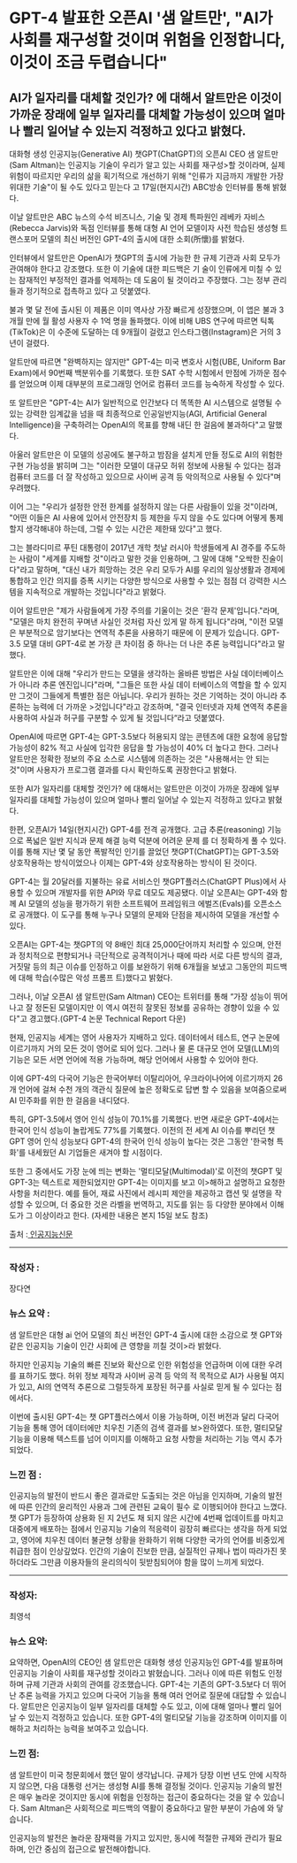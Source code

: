 

# **GPT-4 발표한 오픈AI '샘 알트만', "AI가 사회를 재구성할 것이며 위험을 인정합니다, 이것이 조금 두렵습니다"**       

## **AI가 일자리를 대체할 것인가? 에 대해서 알트만은 이것이 가까운 장래에 일부 일자리를 대체할 가능성이 있으며 얼마나 빨리 일어날 수 있는지 걱정하고 있다고 밝혔다.**   
     
       
 대화형 생성 인공지능(Generative AI) 챗GPT(ChatGPT)의 오픈AI CEO 샘 알트만(Sam Altman)는 인공지능 기술이 우리가 알고 있는 사회를 재구성>할 것이라며, 실제 위험이 따르지만 우리의 삶을 획기적으로 개선하기 위해 "인류가 지금까지 개발한 가장 위대한 기술"이 될 수도 있다고 믿는다
고 17일(현지시간) ABC방송 인터뷰를 통해 밝혔다.      

 이날 알트만은 ABC 뉴스의 수석 비즈니스, 기술 및 경제 특파원인 레베카 자비스(Rebecca Jarvis)와 독점 인터뷰를 통해 대형 AI 언어 모델이자 사전 학습된 생성형 트랜스포머 모델의 최신 버전인 GPT-4의 출시에 대한 소회(所懷)를 밝혔다.      
    
 인터뷰에서 알트만은 OpenAI가 챗GPT의 출시에 가능한 한 규제 기관과 사회 모두가 관여해야 한다고 강조했다. 또한 이 기술에 대한 피드백은 기
술이 인류에게 미칠 수 있는 잠재적인 부정적인 결과를 억제하는 데 도움이 될 것이라고 주장했다. 그는 정부 관리들과 정기적으로 접촉하고 있다
고 덧붙였다.        

 불과 몇 달 전에 출시된 이 제품은 이미 역사상 가장 빠르게 성장했으며, 이 앱은 불과 3개월 만에 월 활성 사용자 수 1억 명을 돌파했다. 이에 비해 UBS 연구에 따르면 틱톡(TikTok)은 이 수준에 도달하는 데 9개월이 걸렸고 인스타그램(Instagram)은 거의 3년이 걸렸다.    

 알트만에 따르면 "완벽하지는 않지만" GPT-4는 미국 변호사 시험(UBE, Uniform Bar Exam)에서 90번째 백분위수를 기록했다. 또한 SAT 수학 시험에서 만점에 가까운 점수를 얻었으며 이제 대부분의 프로그래밍 언어로 컴퓨터 코드를 능숙하게 작성할 수 있다.      

 또 알트만은 "GPT-4는 AI가 일반적으로 인간보다 더 똑똑한 AI 시스템으로 설명될 수 있는 강력한 임계값을 넘을 때 최종적으로 인공일반지능(AGI, Artificial General Intelligence)을 구축하려는 OpenAI의 목표를 향해 내딘 한 걸음에 불과하다"고 말했다.     
   
 아울러 알트만은 이 모델의 성공에도 불구하고 밤잠을 설치게 만들 정도로 AI의 위험한 구현 가능성을 밝히며 그는 "이러한 모델이 대규모 허위 정보에 사용될 수 있다는 점과 컴퓨터 코드를 더 잘 작성하고 있으므로 사이버 공격 등 악의적으로 사용될 수 있다"며 우려했다.     
    
 이어 그는 "우리가 설정한 안전 한계를 설정하지 않는 다른 사람들이 있을 것"이라며, "어떤 이들은 AI 사용에 있어서 안전장치 등 제한을 두지 않을 수도 있다며 어떻게 통제할지 생각해내야 하는데, 그럴 수 있는 시간은 제한돼 있다"고 했다.      

 그는 블라디미르 푸틴 대통령이 2017년 개학 첫날 러시아 학생들에게 AI 경주를 주도하는 사람이 "세계를 지배할 것"이라고 말한 것을 인용하며, 그 말에 대해 "오싹한 진술이다"라고 말하며, "대신 내가 희망하는 것은 우리 모두가 AI를 우리의 일상생활과 경제에 통합하고 인간 의지를 증폭
시키는 다양한 방식으로 사용할 수 있는 점점 더 강력한 시스템을 지속적으로 개발하는 것입니다"라고 밝혔다.     

 이어 알트만은 "제가 사람들에게 가장 주의를 기울이는 것은 '환각 문제'입니다."라며, "모델은 마치 완전히 꾸며낸 사실인 것처럼 자신 있게 말
하게 됩니다"라며, "이전 모델은 부분적으로 암기보다는 연역적 추론을 사용하기 때문에 이 문제가 있습니다. GPT-3.5 모델 대비 GPT-4로 본 가장
 큰 차이점 중 하나는 더 나은 추론 능력입니다"라고 말했다.       

 알트만은 이에 대해 "우리가 만드는 모델을 생각하는 올바른 방법은 사실 데이터베이스가 아니라 추론 엔진입니다"라며, "그들은 또한 사실 데이
터베이스의 역할을 할 수 있지만 그것이 그들에게 특별한 점은 아닙니다. 우리가 원하는 것은 기억하는 것이 아니라 추론하는 능력에 더 가까운 >것입니다"라고 강조하며, "결국 인터넷과 자체 연역적 추론을 사용하여 사실과 허구를 구분할 수 있게 될 것입니다“라고 덧붙였다.     
  
 OpenAI에 따르면 GPT-4는 GPT-3.5보다 허용되지 않는 콘텐츠에 대한 요청에 응답할 가능성이 82% 적고 사실에 입각한 응답을 할 가능성이 40% 더
 높다고 한다. 그러나 알트만은 정확한 정보의 주요 소스로 시스템에 의존하는 것은 "사용해서는 안 되는 것"이며 사용자가 프로그램 결과를 다시
 확인하도록 권장한다고 밝혔다.        

 또한 AI가 일자리를 대체할 것인가? 에 대해서는 알트만은 이것이 가까운 장래에 일부 일자리를 대체할 가능성이 있으며 얼마나 빨리 일어날 수 있는지 걱정하고 있다고 밝혔다.     
    
 한편, 오픈AI가 14일(현지시간) GPT-4를 전격 공개했다. 고급 추론(reasoning) 기능으로 폭넓은 일반 지식과 문제 해결 능력 덕분에 어려운 문제
를 더 정확하게 풀 수 있다. 이를 통해 지난 몇 달 동안 폭발적인 인기를 끌었던 챗GPT(ChatGPT)는 GPT-3.5와 상호작용하는 방식이었으나 이제는 GPT-4와 상호작용하는 방식이 된 것이다.        

 GPT-4는 월 20달러를 지불하는 유료 서비스인 챗GPT플러스(ChatGPT Plus)에서 사용할 수 있으며 개발자를 위한 API와 무료 데모도 제공됐다. 이날 오픈AI는 GPT-4와 함께 AI 모델의 성능을 평가하기 위한 소프트웨어 프레임워크 에벌즈(Evals)를 오픈소스로 공개했다. 이 도구를 통해 누구나 모델의 문제와 단점을 제시하여 모델을 개선할 수 있다.    
   
 오픈AI는 GPT-4는 챗GPT의 약 8배인 최대 25,000단어까지 처리할 수 있으며, 안전과 정치적으로 편향되거나 극단적으로 공격적이거나 때에 따라 서로 다른 방식의 결과, 거짓말 등의 최근 이슈를 인정하고 이를 보완하기 위해 6개월을 보냈고 그동안의 피드백에 대해 학습(수많은 악성 프롬프
트)했다고 밝혔다.      

 그러나, 이날 오픈AI 샘 알트만(Sam Altman) CEO는 트위터를 통해 “가장 성능이 뛰어나고 잘 정돈된 모델이지만 이 역시 여전히 잘못된 정보를 공유하는 경향이 있을 수 있다"고 경고했다.(GPT-4 논문 Technical Report 다운)    
  
 현재, 인공지능 세계는 영어 사용자가 지배하고 있다. 데이터에서 테스트, 연구 논문에 이르기까지 거의 모든 것이 영어로 되어 있다. 그러나 물
론 대규모 언어 모델(LLM)의 기능은 모든 서면 언어에 적용 가능하며, 해당 언어에서 사용할 수 있어야 한다.     

 이에 GPT-4의 다국어 기능은 한국어부터 이탈리아어, 우크라이나어에 이르기까지 26개 언어에 걸쳐 수천 개의 객관식 질문에 높은 정확도로 답변
할 수 있음을 보여줌으로써 AI 민주화를 위한 한 걸음을 내디뎠다.      

  특히, GPT-3.5에서 영어 인식 성능이 70.1%를 기록했다. 반면 새로운 GPT-4에서는 한국어 인식 성능이 놀랍게도 77%를 기록했다. 이전의 전 세계  AI 이슈를 뿌리던 챗GPT 영어 인식 성능보다 GPT-4의 한국어 인식 성능이 높다는 것은 그동안 '한국형 특화'를 내세웠던 AI 기업들은 새겨야 할 시점이다.     
  
 또한 그 중에서도 가장 눈에 띄는 변화는 '멀티모달(Multimodal)'로 이전의 챗GPT 및 GPT-3는 텍스트로 제한되었지만 GPT-4는 이미지를 보고 이>해하고 설명하고 요청한 사항을 처리한다. 예를 들어, 재료 사진에서 레시피 제안을 제공하고 캡션 및 설명을 작성할 수 있으며, 더 중요한 것은 라벨을 번역하고, 지도를 읽는 등 다양한 분야에서 이해도가 그 이상이라고 한다. (자세한 내용은 본지 15일 보도 참조)      

 
출처 :[ 인공지능신문](https://www.aitimes.kr)   

---

### 작성자 :  
  장다연   
    
### 뉴스 요약 :   
   
  샘 알트만은  대형 ai 언어 모델의 최신 버전인 GPT-4 출시에 대한 소감으로 챗 GPT와 같은 인공지능 기술이 인간 사회에 큰 영향을 끼칠 것이>라 밝혔다.   

 하지만 인공지능 기술의 빠른 진보와 확산으로 인한 위험성을 언급하며 이에 대한 우려를 표하기도 했다. 허위 정보 제작과 사이버 공격 등 악의
적 목적으로  AI가 사용될 여지가 있고, AI의 연역적 추론으로 그럴듯하게 포장된 허구를 사실로 믿게 될 수 있다는 점에서다.  
 
 이번에 출시된 GPT-4는 챗 GPT플러스에서 이용 가능하며, 이전 버전과 달리 다국어 기능을 통해 영어 데이터에만 치우친 기존의 검색 결과를 보>완하였다. 또한, 멀티모달 기능을 이용해 텍스트를 넘어 이미지를 이해하고 요청 사항을 처리하는 기능 역시 추가되었다.   

### 느낀 점 :    
  
 인공지능의 발전이 반드시 좋은 결과로만 도출되는 것은 아님을 인지하며, 기술의 발전에 따른 인간의 윤리적인 사용과 그에 관련된 교육이 필수
로 이행되어야 한다고 느꼈다. 챗 GPT가 등장하여 상용화 된 지 2년도 채 되지 않은 시간에 4번째 업데이트를 마치고 대중에게 배포하는 점에서 인공지능 기술의 적응력이 굉장히 빠르다는 생각을 하게 되었고, 영어에 치우친 데이터 불균형 상황을 완화하기 위해 다양한 국가의 언어를 비중있게 취급한 점이 인상깊었다. 인간의 기술이 진보한 만큼, 실질적인 규제나 법이 따라가진 못하더라도 그만큼 이용자들의 윤리의식이 뒷받침되어야 함을 많이 느끼게 되었다. 

---

### 작성자:
최영석

### 뉴스 요약: 
요약하면, OpenAI의 CEO인 샘 알트만은 대화형 생성 인공지능인 GPT-4를 발표하며 인공지능 기술이 사회를 재구성할 것이라고 밝혔습니다. 그러나 이에 따른 위험도 인정하며 규제 기관과 사회의 관여를 강조했습니다. GPT-4는 기존의 GPT-3.5보다 더 뛰어난 추론 능력을 가지고 있으며 다국어 기능을 통해 여러 언어로 질문에 대답할 수 있습니다. 알트만은 인공지능이 일부 일자리를 대체할 수도 있고, 이에 대해 얼마나 빨리 일어날 수 있는지 걱정하고 있습니다. 또한 GPT-4의 멀티모달 기능을 강조하며 이미지를 이해하고 처리하는 능력을 보여주고 있습니다.

### 느낀 점: 
샘 알트만이 미국 청문회에서 했던 말이 생각납니다. 규제가 당장 이번 년도 안에 시작하지 않으면, 다음 대통령 선거는 생성형 AI를 통해 결정될 것이다. 인공지능 기술의 발전은 매우 놀라운 것이지만 동시에 위험을 인정하는 접근이 중요하다는 것을 알 수 있습니다. Sam Altman은 사회적으로 피드백의 역활이 중요하다고 말한 부분이 가슴에 와 닿습니다.  

인공지능의 발전은 놀라운 잠재력을 가지고 있지만, 동시에 적절한 규제와 관리가 필요하며, 인간 중심의 접근으로 발전해야합니다.

